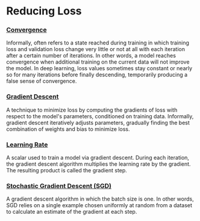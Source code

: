 # Reducing Loss

### [Convergence](https://developers.google.com/machine-learning/glossary/#convergence)

Informally, often refers to a state reached during training in which training loss and validation loss change very little or not at all with each iteration after a certain number of iterations. In other words, a model reaches convergence when additional training on the current data will not improve the model. In deep learning, loss values sometimes stay constant or nearly so for many iterations before finally descending, temporarily producing a false sense of convergence.

### [Gradient Descent](https://developers.google.com/machine-learning/crash-course/reducing-loss/gradient-descent)

A technique to minimize loss by computing the gradients of loss with respect to the model's parameters, conditioned on training data. Informally, gradient descent iteratively adjusts parameters, gradually finding the best combination of weights and bias to minimize loss.

### [Learning Rate](https://developers.google.com/machine-learning/crash-course/reducing-loss/learning-rate)

A scalar used to train a model via gradient descent. During each iteration, the gradient descent algorithm multiplies the learning rate by the gradient. The resulting product is called the gradient step.

### [Stochastic Gradient Descent \(SGD\)](https://developers.google.com/machine-learning/crash-course/reducing-loss/stochastic-gradient-descent)

A gradient descent algorithm in which the batch size is one. In other words, SGD relies on a single example chosen uniformly at random from a dataset to calculate an estimate of the gradient at each step.  


